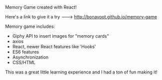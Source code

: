 Memory Game created with React!

Here's a link to give it a try ---> http://bonavoot.github.io/memory-game

Memory game includes:

- Giphy API to insert images for "memory cards"
- axios
- React, newer React features like 'Hooks'
- ES6 features
- Asynchronization
- CSS/HTML

This was a great little learning experience and I had a ton of fun making it!
